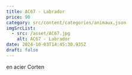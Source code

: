 ```yaml
---
title: AC67 - Labrador
price: 90
category: src/content/categories/animaux.json
imgSrcList:
  - src: /asset/AC67.jpg
    alt: AC67 - Labrador
date: 2024-10-03T14:45:30.935Z
draft: false
---
```


en acier Corten
